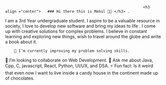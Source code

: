                                                                   <h3 align ="center">   ### Hi there this is Mehul 👋😄 </h3> .
                                                                       
                                                                       
                                                                       
  I  am a  3rd Year undergraduate student. I aspire to be a valuable resource in society, I love to develop new software and bring my ideas to life . I come up with creative solutions for complex problems. I believe in constant learning and exploring new things, wish to travel around the globe and write a book about it. 
  

        🌱 I’m currently improving my problem solving skills.
👯 I’m looking to collaborate on Web Development.
💬 Ask me about Java, Cpp, C, javascript, React, Python, UI/UX, and DSA.
⚡ Fun fact: Is it weird that even now I want to live inside a candy house in the continent made up of chocolates.                                                            
                                                                       
                                                                       
                                                                       
                                                                       
                                                                       
                                                                       
                                                                       
                                                                       

<!--

Here are some ideas to get you started:

- 🔭 I’m currently working on ...
- 🌱 I’m currently learning ...
- 👯 I’m looking to collaborate on ...
- 🤔 I’m looking for help with ...
- 💬 Ask me about ...
- 📫 How to reach me: ...
- 😄 Pronouns: ...
- ⚡ Fun fact: ...
-->
